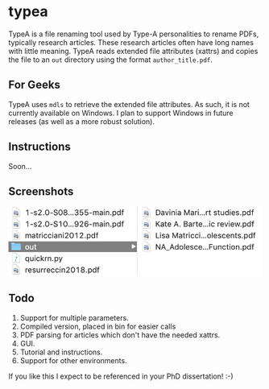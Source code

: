# typea

TypeA is a file renaming tool used by Type-A personalities to rename PDFs, typically research articles. These research articles often have long names with little meaning. TypeA reads extended file attributes (xattrs) and copies the file to an `out` directory using the format `author_title.pdf`.

## For Geeks

TypeA uses `mdls` to retrieve the extended file attributes. As such, it is not currently available on Windows. I plan to support Windows in future releases (as well as a more robust solution).

## Instructions

Soon...

## Screenshots

![sample1](screenshots/sample1.png)

## Todo

1. Support for multiple parameters.
2. Compiled version, placed in bin for easier calls
3. PDF parsing for articles which don't have the needed xattrs.
4. GUI.
5. Tutorial and instructions.
6. Support for other environments.

If you like this I expect to be referenced in your PhD dissertation! :-)


